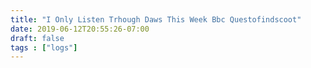 ```yaml
---
title: "I Only Listen Trhough Daws This Week Bbc Questofindscoot"
date: 2019-06-12T20:55:26-07:00
draft: false
tags : ["logs"]
---
```

